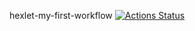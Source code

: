 hexlet-my-first-workflow
[![Actions Status](https://github.com/dikky88/hexlet-my-first-workflow/workflows/say-hello/badge.svg)](https://github.com/dikky88/hexlet-my-first-workflow/actions)